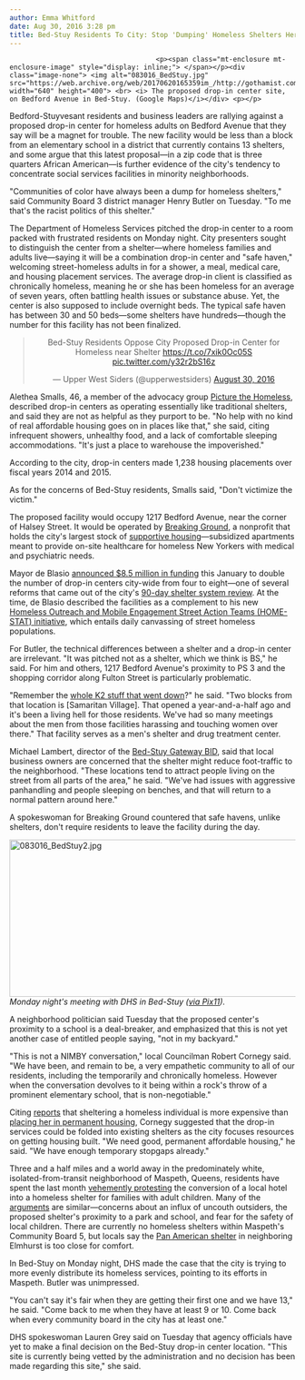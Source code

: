 ```yaml
---
author: Emma Whitford
date: Aug 30, 2016 3:28 pm
title: Bed-Stuy Residents To City: Stop 'Dumping' Homeless Shelters Here
---
```


	
										<p><span class="mt-enclosure mt-enclosure-image" style="display: inline;"> </span></p><div class="image-none"> <img alt="083016_BedStuy.jpg" src="https://web.archive.org/web/20170620165359im_/http://gothamist.com/attachments/nyc_ewhitford/083016_BedStuy.jpg" width="640" height="400"> <br> <i> The proposed drop-in center site, on Bedford Avenue in Bed-Stuy. (Google Maps)</i></div> <p></p>

<p>Bedford-Stuyvesant residents and business leaders are rallying against a proposed drop-in center for homeless adults on Bedford Avenue that they say will be a magnet for trouble. The new facility would be less than a block from an elementary school in a district that currently contains 13 shelters, and some argue that this latest proposal&#x2014;in a zip code that is three quarters African American&#x2014;is further evidence of the city&apos;s tendency to concentrate social services facilities in minority neighborhoods. </p>

<p>&quot;Communities of color have always been a dump for homeless shelters,&quot; said Community Board 3 district manager Henry Butler on Tuesday. &quot;To me that&apos;s the racist politics of this shelter.&quot; </p>

<p>The Department of Homeless Services pitched the drop-in center to a room packed with frustrated residents on Monday night. City presenters sought to distinguish the center from a shelter&#x2014;where homeless families and adults live&#x2014;saying it will be a combination drop-in center and &quot;safe haven,&quot; welcoming street-homeless adults in for a shower, a meal, medical care, and housing placement services. The average drop-in client is classified as chronically homeless, meaning he or she has been homeless for an average of seven years, often battling health issues or substance abuse. Yet, the center is also supposed to include overnight beds. The typical safe haven has between 30 and 50 beds&#x2014;some shelters have hundreds&#x2014;though the number for this facility has not been finalized.</p>

<center><blockquote class="twitter-tweet" data-lang="en"><p lang="en" dir="ltr">Bed-Stuy Residents Oppose City Proposed Drop-in Center for Homeless near Shelter <a href="https://web.archive.org/web/20170620165359/https://t.co/7xik0Oc05S">https://t.co/7xik0Oc05S</a> <a href="https://web.archive.org/web/20170620165359/https://t.co/y32r2bS16z">pic.twitter.com/y32r2bS16z</a></p>&#x2014; Upper West Siders (@upperwestsiders) <a href="https://web.archive.org/web/20170620165359/https://twitter.com/upperwestsiders/status/770484775744376833">August 30, 2016</a></blockquote>
<script async src="//web.archive.org/web/20170620165359js_/http://platform.twitter.com/widgets.js" charset="utf-8"></script></center>

<p>Alethea Smalls, 46, a member of the advocacy group <a href="https://web.archive.org/web/20170620165359/http://picturethehomeless.org/">Picture the Homeless</a>, described drop-in centers as operating essentially like traditional shelters, and said they are not as helpful as they purport to be. &quot;No help with no kind of real affordable housing goes on in places like that,&quot; she said, citing infrequent showers, unhealthy food, and a lack of comfortable sleeping accommodations. &quot;It&apos;s just a place to warehouse the impoverished.&quot; </p>

<p>According to the city, drop-in centers made 1,238 housing placements over fiscal years 2014 and 2015. </p>

<p>As for the concerns of Bed-Stuy residents, Smalls said, &quot;Don&apos;t victimize the victim.&quot; </p>

<p>The proposed facility would occupy 1217 Bedford Avenue, near the corner of Halsey Street. It would be operated by <a href="https://web.archive.org/web/20170620165359/http://www.breakingground.org/">Breaking Ground</a>, a nonprofit that holds the city&apos;s largest stock of <a href="https://web.archive.org/web/20170620165359/http://gothamist.com/2016/08/26/cuomo_supportive_housing.php">supportive housing</a>&#x2014;subsidized apartments meant to provide on-site healthcare for homeless New Yorkers with medical and psychiatric needs. </p>

<p>Mayor de Blasio <a href="https://web.archive.org/web/20170620165359/http://www1.nyc.gov/office-of-the-mayor/news/039-16/de-blasio-administration-doubling-city-funded-drop-in-centers-bring-street-homeless-off-nyc">announced $8.5 million in funding</a> this January to double the number of drop-in centers city-wide from four to eight&#x2014;one of several reforms that came out of the city&apos;s <a href="https://web.archive.org/web/20170620165359/http://gothamist.com/2016/04/12/nyc_homeless_service_de_blasio.php">90-day shelter system review</a>. At the time, de Blasio described the facilities as a complement to his new <a href="https://web.archive.org/web/20170620165359/http://gothamist.com/2015/12/18/de_blasio_home_stat.php">Homeless Outreach and Mobile Engagement Street Action Teams (HOME-STAT) initiative</a>, which entails daily canvassing of street homeless populations. </p>

<p>For Butler, the technical differences between a shelter and a drop-in center are irrelevant. &quot;It was pitched not as a shelter, which we think is BS,&quot; he said. For him and others, 1217 Bedford Avenue&apos;s proximity to PS 3 and the shopping corridor along Fulton Street is particularly problematic. </p>

<p>&quot;Remember the <a href="https://web.archive.org/web/20170620165359/http://gothamist.com/2016/07/14/bed-stuy_k2_zombieland.php">whole K2 stuff that went down</a>?&quot; he said. &quot;Two blocks from that location is [Samaritan Village]. That opened a year-and-a-half ago and it&apos;s been a living hell for those residents. We&apos;ve had so many meetings about the men from those facilities harassing and touching women over there.&quot; That facility serves as a men&apos;s shelter and drug treatment center. </p>

<p>Michael Lambert, director of the <a href="https://web.archive.org/web/20170620165359/http://bedstuybid.org/">Bed-Stuy Gateway BID</a>, said that local business owners are concerned that the shelter might reduce foot-traffic to the neighborhood. &quot;These locations tend to attract people living on the street from all parts of the area,&quot; he said. &quot;We&apos;ve had issues with aggressive panhandling and people sleeping on benches, and that will return to a normal pattern around here.&quot; </p>

<p>A spokeswoman for Breaking Ground countered that safe havens, unlike shelters, don&apos;t require residents to leave the facility during the day. </p>

<p><span class="mt-enclosure mt-enclosure-image" style="display: inline;"> </span></p><div class="image-none"> <img alt="083016_BedStuy2.jpg" src="https://web.archive.org/web/20170620165359im_/http://gothamist.com/attachments/nyc_ewhitford/083016_BedStuy2.jpg" width="640" height="277"> <br> <i> Monday night&apos;s meeting with DHS in Bed-Stuy (<a href="https://web.archive.org/web/20170620165359/http://abc7ny.com/news/residents-fight-against-proposed-shelter-in-bedford-stuyvesant/1490464/">via Pix11</a>). </i></div> <p></p>

<p>A neighborhood politician said Tuesday that the proposed center&apos;s proximity to a school is a deal-breaker, and emphasized that this is not yet another case of entitled people saying, &quot;not in my backyard.&quot;</p>

<p>&quot;This is not a NIMBY conversation,&quot; local Councilman Robert Cornegy said. &quot;We have been, and remain to be, a very empathetic community to all of our residents, including the temporarily and chronically homeless. However when the conversation devolves to it being within a rock&apos;s throw of a prominent elementary school, that is non-negotiable.&quot; </p>

<p>Citing <a href="https://web.archive.org/web/20170620165359/http://gothamist.com/2015/10/16/homeless_costs_nyc.php">reports</a> that sheltering a homeless individual is more expensive than <a href="https://web.archive.org/web/20170620165359/http://gothamist.com/2016/08/26/cuomo_supportive_housing.php">placing her in permanent housing</a>, Cornegy suggested that the drop-in services could be folded into existing shelters as the city focuses resources on getting housing built. &quot;We need good, permanent affordable housing,&quot; he said. &quot;We have enough temporary stopgaps already.&quot; </p>

<p>Three and a half miles and a world away in the predominately white, isolated-from-transit neighborhood of Maspeth, Queens, residents have spent the last month <a href="https://web.archive.org/web/20170620165359/http://gothamist.com/2016/08/12/maspeth_shelter_debate.php">vehemently protesting</a> the conversion of a local hotel into a homeless shelter for families with adult children. Many of the <a href="https://web.archive.org/web/20170620165359/http://gothamist.com/2016/08/12/maspeth_shelter_debate.php">arguments</a> are similar&#x2014;concerns about an influx of uncouth outsiders, the proposed shelter&apos;s proximity to a park and school, and fear for the safety of local children. There are currently no homeless shelters within Maspeth&apos;s Community Board 5, but locals say the <a href="https://web.archive.org/web/20170620165359/http://go.redirectingat.com/?id=50913X1248263&amp;site=gothamist.com&amp;xs=1&amp;isjs=1&amp;url=http%3A%2F%2Fwww.nytimes.com%2F2014%2F07%2F26%2Fnyregion%2Fhomeless-shelters-opening-in-queens-stirs-ugly-exchanges.html%3F_r%3D0&amp;xguid=14733c6dea481944c590e16ed2613468&amp;xuuid=d2d5176f4a859623ac0587295e2ba543&amp;xsessid=4570191fa689c239d268eb62e0a1a460&amp;xcreo=0&amp;xed=0&amp;sref=http%3A%2F%2Fgothamist.com%2F2016%2F08%2F12%2Fmaspeth_shelter_debate.php&amp;pref=http%3A%2F%2Fr.search.yahoo.com%2F_ylt%3DA0LEVrgqp8VXJKwA3JknnIlQ%3B_ylu%3DX3oDMTBybGY3bmpvBGNvbG8DYmYxBHBvcwMyBHZ0aWQDBHNlYwNzcg--%2FRV%3D2%2FRE%3D1472599979%2FRO%3D10%2FRU%3Dhttp%253a%252f%252fgothamist.com%252f2016%252f08%252f12%252fmaspeth_shelter_debate.php%2FRK%3D0%2FRS%3Dva9F5khw3h5IHRO6_OQVMkFPgt0-&amp;xtz=240">Pan American shelter</a> in neighboring Elmhurst is too close for comfort. </p>

<p>In Bed-Stuy on Monday night, DHS made the case that the city is trying to more evenly distribute its homeless services, pointing to its efforts in Maspeth. Butler was unimpressed. </p>

<p>&quot;You can&apos;t say it&apos;s fair when they are getting their first one and we have 13,&quot; he said. &quot;Come back to me when they have at least 9 or 10. Come back when every community board in the city has at least one.&quot; </p>

<p>DHS spokeswoman Lauren Grey said on Tuesday that agency officials have yet to make a final decision on the Bed-Stuy drop-in center location. &quot;This site is currently being vetted by the administration and no decision has been made regarding this site,&quot; she said. </p>					
										
									
				